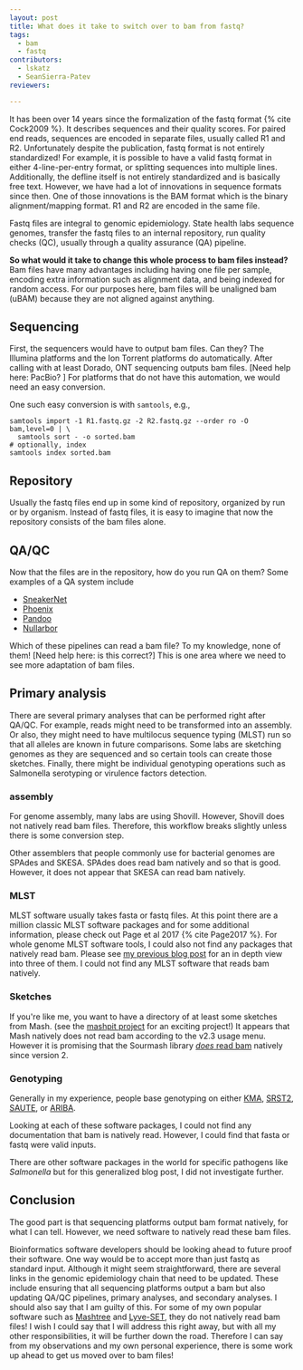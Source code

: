 ```yaml
---
layout: post
title: What does it take to switch over to bam from fastq?
tags:
  - bam
  - fastq 
contributors:
  - lskatz
  - SeanSierra-Patev
reviewers:

---
```


It has been over 14 years since the formalization of the fastq format {% cite Cock2009 %}.
It describes sequences and their quality scores.
For paired end reads, sequences are encoded in separate files, usually called R1 and R2.
Unfortunately despite the publication,
fastq format is not entirely standardized!
For example, it is possible to have a valid fastq format in either 4-line-per-entry format,
or splitting sequences into multiple lines.
Additionally, the defline itself is not entirely standardized and is basically free text.
However, we have had a lot of innovations in sequence formats since then.
One of those innovations is the BAM format which is the binary alignment/mapping format.
R1 and R2 are encoded in the same file.

Fastq files are integral to genomic epidemiology.
State health labs sequence genomes,
transfer the fastq files to an internal repository,
run quality checks (QC), usually through a quality assurance (QA) pipeline.

**So what would it take to change this whole process to bam files instead?**
Bam files have many advantages including having one file per sample,
encoding extra information such as alignment data,
and being indexed for random access.
For our purposes here, bam files will be unaligned bam (uBAM)
because they are not aligned against anything.

## Sequencing

First, the sequencers would have to output bam files.
Can they?
The Illumina platforms and the Ion Torrent platforms do automatically.
After calling with at least Dorado, ONT sequencing outputs bam files.
[Need help here: PacBio? ]
For platforms that do not have this automation,
we would need an easy conversion.

One such easy conversion is with `samtools`, e.g.,

```shell
samtools import -1 R1.fastq.gz -2 R2.fastq.gz --order ro -O bam,level=0 | \
  samtools sort - -o sorted.bam
# optionally, index
samtools index sorted.bam
```

## Repository

Usually the fastq files end up in some kind of repository, organized by
run or by organism.
Instead of fastq files, it is easy to imagine that now the 
repository consists of the bam files alone.

## QA/QC

Now that the files are in the repository, how do you run QA on them?
Some examples of a QA system include

* [SneakerNet](https://github.com/lskatz/SneakerNet)
* [Phoenix](https://github.com/CDCgov/phoenix)
* [Pandoo](https://github.com/schultzm/pandoo)
* [Nullarbor](https://github.com/tseemann/nullarbor)

Which of these pipelines can read a bam file?
To my knowledge, none of them! [Need help here: is this correct?]
This is one area where we need to see more adaptation of bam files.

## Primary analysis

There are several primary analyses that can be performed
right after QA/QC.
For example, reads might need to be transformed into an assembly.
Or also, they might need to have multilocus sequence typing (MLST)
run so that all alleles are known in future comparisons.
Some labs are sketching genomes as they are sequenced
and so certain tools can create those sketches.
Finally, there might be individual genotyping operations
such as Salmonella serotyping or virulence factors detection.

### assembly

For genome assembly, many labs are using Shovill.
However, Shovill does not natively read bam files.
Therefore, this workflow breaks slightly unless there is some conversion step.

Other assemblers that people commonly use for bacterial genomes are SPAdes and SKESA.
SPAdes does read bam natively and so that is good.
However, it does not appear that SKESA can read bam natively.

### MLST

MLST software usually takes fasta or fastq files.
At this point there are a million classic MLST software packages and for some additional information,
please check out Page et al 2017 {% cite Page2017 %}.
For whole genome MLST software tools, I could also not find any packages that natively read bam.
Please see [my previous blog post](https://lskatz.github.io/posts/2023/04/09/wgMLST.html) for an in depth view into three of them.
I could not find any MLST software that reads bam natively.

### Sketches

If you're like me, you want to have a directory of at least some sketches from Mash.
(see the [mashpit project](https://github.com/tongzhouxu/mashpit) for an exciting project!)
It appears that Mash natively does not read bam according to the v2.3 usage menu.
However it is promising that the Sourmash library [_does_ read bam](https://sourmash.readthedocs.io/en/latest/release-notes/sourmash-2.0.html#major-new-features-since-1-0) natively since version 2.

### Genotyping

Generally in my experience, people base genotyping on either
[KMA](https://bitbucket.org/genomicepidemiology/kma),
[SRST2](https://github.com/katholt/srst2),
[SAUTE](https://github.com/ncbi/SKESA),
or [ARIBA](https://github.com/sanger-pathogens/ariba).

Looking at each of these software packages, I could not find any documentation that bam is natively read.
However, I could find that fasta or fastq were valid inputs.

There are other software packages in the world for specific pathogens like _Salmonella_
but for this generalized blog post, I did not investigate further.

## Conclusion

The good part is that sequencing platforms output bam format natively, for what I can tell.
However, we need software to natively read these bam files.

Bioinformatics software developers should be looking ahead
to future proof their software.
One way would be to accept more than just fastq as standard
input.
Although it might seem straightforward, there are several
links in the genomic epidemiology chain that need to be
updated.
These include ensuring that all sequencing platforms output a bam
but also updating QA/QC pipelines, primary analyses, and
secondary analyses.
I should also say that I am guilty of this.
For some of my own popular software such as 
[Mashtree](https://github.com/lskatz/mashtree/tree/master/.github/workflows) 
and [Lyve-SET](https://github.com/lskatz/lyve-SET/), they do not natively read bam files!
I wish I could say that I will address this right away, but with all my other responsibilities, it will be further down the road.
Therefore I can say from my observations and my own personal experience, there is some work up ahead to get us moved over to bam files!
